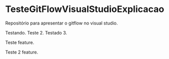 # TesteGitFlowVisualStudioExplicacao
Repositório para apresentar o gitflow no visual studio.


Testando.
Teste 2.
Testado 3.

Teste feature.

Teste 2 feature.
